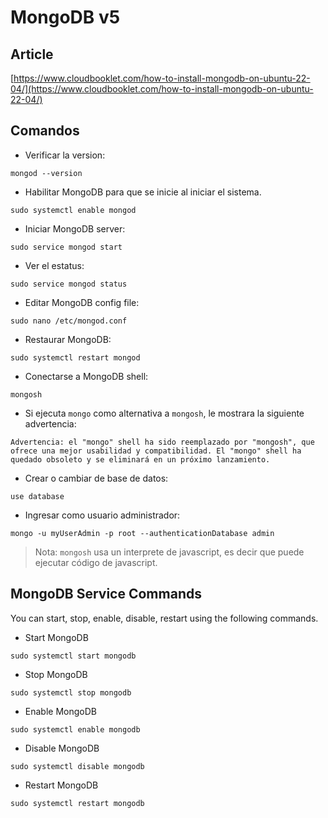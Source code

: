 # MongoDB v5

## Article
[https://www.cloudbooklet.com/how-to-install-mongodb-on-ubuntu-22-04/](https://www.cloudbooklet.com/how-to-install-mongodb-on-ubuntu-22-04/)

## Comandos

* Verificar la version:
```console
mongod --version
```

* Habilitar MongoDB para que se inicie al iniciar el sistema.
```console
sudo systemctl enable mongod
```

* Iniciar MongoDB server:
```console
sudo service mongod start
```

* Ver el estatus:
```console
sudo service mongod status
```

* Editar MongoDB config file:
```console
sudo nano /etc/mongod.conf
```

* Restaurar MongoDB:
```console
sudo systemctl restart mongod
```

* Conectarse a MongoDB shell:
```console
mongosh
```

* Si ejecuta `mongo` como alternativa a `mongosh`, le mostrara la siguiente advertencia: 
```console
Advertencia: el "mongo" shell ha sido reemplazado por "mongosh", que ofrece una mejor usabilidad y compatibilidad. El "mongo" shell ha quedado obsoleto y se eliminará en un próximo lanzamiento.
```

* Crear o cambiar de base de datos:
```console
use database
```

* Ingresar como usuario administrador:
```console
mongo -u myUserAdmin -p root --authenticationDatabase admin
```

> Nota: `mongosh` usa un interprete de javascript, es decir que puede ejecutar código de javascript.

## MongoDB Service Commands
You can start, stop, enable, disable, restart using the following commands.

* Start MongoDB
```console
sudo systemctl start mongodb
```

* Stop MongoDB
```console
sudo systemctl stop mongodb
```

* Enable MongoDB
```console
sudo systemctl enable mongodb
```

* Disable MongoDB
```console
sudo systemctl disable mongodb
```

* Restart MongoDB
```console
sudo systemctl restart mongodb
```

